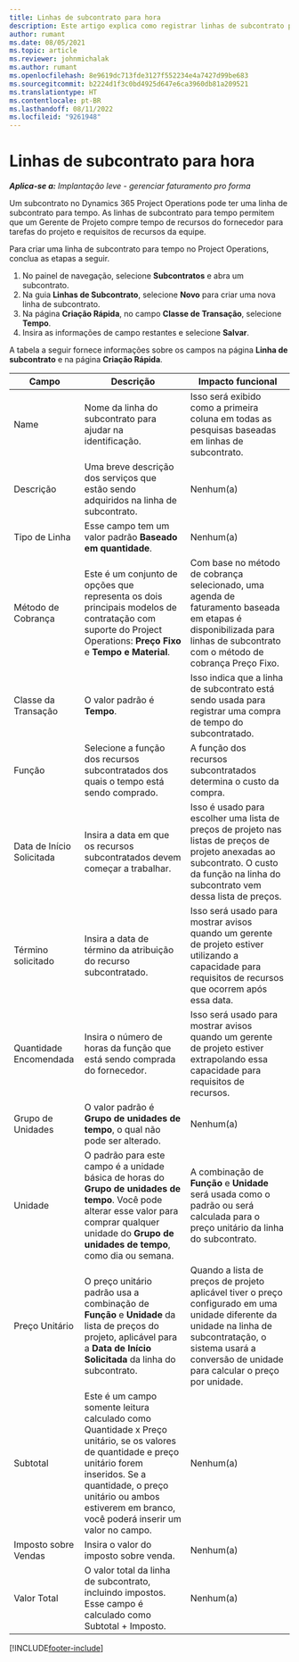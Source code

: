 ```yaml
---
title: Linhas de subcontrato para hora
description: Este artigo explica como registrar linhas de subcontrato por tempo e registrar a compra de tempo de fornecedores.
author: rumant
ms.date: 08/05/2021
ms.topic: article
ms.reviewer: johnmichalak
ms.author: rumant
ms.openlocfilehash: 8e9619dc713fde3127f552234e4a7427d99be683
ms.sourcegitcommit: b2224d1f3c0bd4925d647e6ca3960db81a209521
ms.translationtype: HT
ms.contentlocale: pt-BR
ms.lasthandoff: 08/11/2022
ms.locfileid: "9261948"
---
```

# <a name="subcontract-lines-for-time"></a>Linhas de subcontrato para hora

_**Aplica-se a:** Implantação leve - gerenciar faturamento pro forma_

Um subcontrato no Dynamics 365 Project Operations pode ter uma linha de subcontrato para tempo. As linhas de subcontrato para tempo permitem que um Gerente de Projeto compre tempo de recursos do fornecedor para tarefas do projeto e requisitos de recursos da equipe.

Para criar uma linha de subcontrato para tempo no Project Operations, conclua as etapas a seguir.

1. No painel de navegação, selecione **Subcontratos** e abra um subcontrato.
2. Na guia **Linhas de Subcontrato**, selecione **Novo** para criar uma nova linha de subcontrato.
3. Na página **Criação Rápida**, no campo **Classe de Transação**, selecione **Tempo**.
4. Insira as informações de campo restantes e selecione **Salvar**.

  A tabela a seguir fornece informações sobre os campos na página **Linha de subcontrato** e na página **Criação Rápida**.

| **Campo** | **Descrição** | **Impacto funcional** |
| --- | --- | --- |
| Name | Nome da linha do subcontrato para ajudar na identificação. | Isso será exibido como a primeira coluna em todas as pesquisas baseadas em linhas de subcontrato. |
| Descrição | Uma breve descrição dos serviços que estão sendo adquiridos na linha de subcontrato. |Nenhum(a) |
| Tipo de Linha |   Esse campo tem um valor padrão **Baseado em quantidade**.| Nenhum(a) |
| Método de Cobrança | Este é um conjunto de opções que representa os dois principais modelos de contratação com suporte do Project Operations: **Preço Fixo** e **Tempo e Material**. | Com base no método de cobrança selecionado, uma agenda de faturamento baseada em etapas é disponibilizada para linhas de subcontrato com o método de cobrança Preço Fixo. |
| Classe da Transação | O valor padrão é **Tempo**. | Isso indica que a linha de subcontrato está sendo usada para registrar uma compra de tempo do subcontratado. |
| Função | Selecione a função dos recursos subcontratados dos quais o tempo está sendo comprado. | A função dos recursos subcontratados determina o custo da compra. |
| Data de Início Solicitada | Insira a data em que os recursos subcontratados devem começar a trabalhar. | Isso é usado para escolher uma lista de preços de projeto nas listas de preços de projeto anexadas ao subcontrato. O custo da função na linha do subcontrato vem dessa lista de preços. |
| Término solicitado | Insira a data de término da atribuição do recurso subcontratado. | Isso será usado para mostrar avisos quando um gerente de projeto estiver utilizando a capacidade para requisitos de recursos que ocorrem após essa data. |
| Quantidade Encomendada | Insira o número de horas da função que está sendo comprada do fornecedor. | Isso será usado para mostrar avisos quando um gerente de projeto estiver extrapolando essa capacidade para requisitos de recursos. |
| Grupo de Unidades | O valor padrão é **Grupo de unidades de tempo**, o qual não pode ser alterado. | Nenhum(a)|
| Unidade | O padrão para este campo é a unidade básica de horas do **Grupo de unidades de tempo**. Você pode alterar esse valor para comprar qualquer unidade do **Grupo de unidades de tempo**, como dia ou semana. | A combinação de **Função** e **Unidade** será usada como o padrão ou será calculada para o preço unitário da linha do subcontrato. |
| Preço Unitário | O preço unitário padrão usa a combinação de **Função** e **Unidade** da lista de preços do projeto, aplicável para a **Data de Início Solicitada** da linha do subcontrato. | Quando a lista de preços de projeto aplicável tiver o preço configurado em uma unidade diferente da unidade na linha de subcontratação, o sistema usará a conversão de unidade para calcular o preço por unidade. |
| Subtotal |    Este é um campo somente leitura calculado como Quantidade x Preço unitário, se os valores de quantidade e preço unitário forem inseridos. Se a quantidade, o preço unitário ou ambos estiverem em branco, você poderá inserir um valor no campo. | Nenhum(a)|
| Imposto sobre Vendas |   Insira o valor do imposto sobre venda. |Nenhum(a) |
| Valor Total | O valor total da linha de subcontrato, incluindo impostos. Esse campo é calculado como Subtotal + Imposto.|Nenhum(a) |

[!INCLUDE[footer-include](../../includes/footer-banner.md)]

